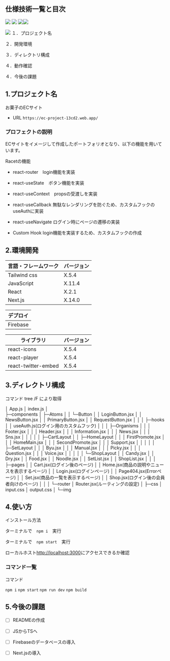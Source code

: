 ## 仕様技術一覧と目次

<img src="https://img.shields.io/badge/-Css3-1572B6.svg?logo=css3&style=plastic"> <img src="https://img.shields.io/badge/-Javascript-F7DF1E.svg?logo=javascript&style=plastic"> <img src="https://img.shields.io/badge/-React-61DAFB.svg?logo=react&style=plastic"><img src="https://img.shields.io/badge/-Next.js-000000.svg?logo=next.js&style=plastic">

 <img src="https://img.shields.io/badge/-Firebase-FFCA28.svg?logo=firebase&style=plastic">
１．プロジェクト名

２．開発環境

３．ディレクトリ構成

４．動作確認

４．今後の課題

## 1.プロジェクト名

 お菓子のECサイト

 - URL ```https://ec-project-13cd2.web.app/```

### プロフェクトの説明

 ECサイトをイメージして作成したポートフォリオとなり、以下の機能を用いています。

 Racetの機能
 
 - react-router　login機能を実装
 - react-useState　ボタン機能を実装
 - react-useContext　propsの受渡しを実装

 - react-useCallback 無駄なレンダリングを防ぐため、カスタムフックのuseAuthに実装
 - react-useNavigate ログイン時にページの遷移の実装

 - Custom Hook login機能を実装するため、カスタムフックの作成

## 2.環境開発

<!-- 言語、フレームワークの一覧とバージョンを記載 -->

| 言語・フレームワーク    | バージョン |
| --------------------- | ---------- |
| Tailwind css          | X.5.4      |
| JavaScript            | X.11.4     |
| React                 | X.2.1      |
| Next.js               | X.14.0     |

| デプロイ    |
| -----------|
| Firebase   |

| ライブラリ              | バージョン |
| ---------------------- | ---------- |
| react-icons            | X.5.4      |
| react-player           | X.5.4      |
| react-twitter-embed    | X.5.4      |


## 3.ディレクトリ構成

コマンド tree /F により取得

│  App.js
│  index.js
│  
├─components
│  ├─Atoms
│  │  └─Button
│  │          LoginButton.jsx
│  │          NewsButton.jsx
│  │          PrimaryButton.jsx
│  │          RequestButton.jsx
│  │
│  ├─hooks
│  │      useAuth.js(ログイン用のカスタムフック)
│  │
│  ├─Organisms
│  │  │  Footer.jsx
│  │  │  Header.jsx
│  │  │  Information.jsx
│  │  │  News.jsx
│  │  │  Sns.jsx
│  │  │
│  │  ├─CartLayout
│  │  ├─HomeLayout
│  │  │      FirstPromote.jsx
│  │  │      HomeMain.jsx
│  │  │      SecondPromote.jsx
│  │  │      Support.jsx
│  │  │
│  │  ├─SetLayout
│  │  │      Byu.jsx
│  │  │      Manual.jsx
│  │  │      Picky.jsx
│  │  │      Question.jsx
│  │  │      Voice.jsx
│  │  │
│  │  └─ShopLayout
│  │          Candy.jsx
│  │          Dry.jsx
│  │          Food.jsx
│  │          Noodle.jsx
│  │          SetList.jsx
│  │          ShopList.jsx
│  │
│  ├─pages
│  │      Cart.jsx(ログイン後のページ)
│  │      Home.jsx(商品の説明やニュースを表示するページ)
│  │      Login.jsx(ログインページ)
│  │      Page404.jsx(Errorページ)
│  │      Set.jsx(商品の一覧を表示するページ)
│  │      Shop.jsx(ログイン後の会員者向けのページ)
│  │
│  └─router
│          Router.jsx(ルーティングの設定)
│
├─css
│      input.css
│      output.css
│
└─img

## 4.使い方

インストール方法

ターミナルで　```npm i```　実行

ターミナルで　```npm start```　実行

ローカルホスト[http://localhost:3000](http://localhost:3000)にアクセスできるか確認

### コマンド一覧

コマンド

```npm i```
```npm start```
```npm run dev```
```npm build```

## 5.今後の課題

- [ ] READMEの作成

- [ ] JSからTSへ

- [ ] Firebaseのデータベースの導入

- [ ] Next.jsの導入
